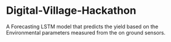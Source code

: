 # Digital-Village-Hackathon
A Forecasting LSTM model that predicts the yield based on the Environmental parameters measured from the on ground sensors.
